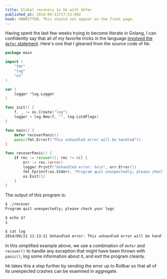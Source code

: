 ```yaml
---
title: Global recovery in Go with defer
published_at: 2014-09-21T17:53:09Z
hook: UNWRITTEN. This should not appear on the front page.
---
```


Having spent the last few weeks trying to become literate in Golang, I can
confidently say that all of my favorite tricks in the language [involved the
`defer` statement](https://golang.org/doc/effective_go.html#defer). Here's one
that I gleaned from the source code of hk:

``` go
package main

import (
	"fmt"
	"log"
	"os"
)

var (
	logger *log.Logger
)

func init() {
	f, _ := os.Create("log")
	logger = log.New(f, "", log.LstdFlags)
}

func main() {
	defer recoverPanic()
	panic(fmt.Errorf("This unhandled error will be handled"))
}

func recoverPanic() {
	if rec := recover(); rec != nil {
		err := rec.(error)
		logger.Printf("Unhandled error: %v\n", err.Error())
		fmt.Fprintf(os.Stderr, "Program quit unexpectedly; please check your logs\n")
		os.Exit(1)
	}
}
```

The output of this program is:

``` bash
$ ./recover
Program quit unexpectedly; please check your logs

$ echo $?
1

$ cat log
2014/09/21 11:13:11 Unhandled error: This unhandled error will be handled
```

In this simplified example above, we use a combination of `defer` and
`recover()` to handle any exception that might have been thrown with `panic()`,
log some information about it, and exit the program cleanly.

hk takes this a step further by sending the error up to Rollbar so that all of
its unexpected crashes can be examined in aggregate.
